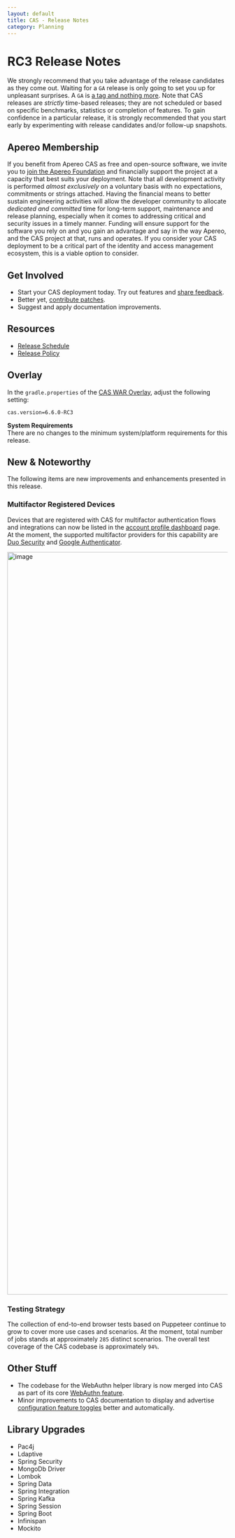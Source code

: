 ```yaml
---
layout: default
title: CAS - Release Notes
category: Planning
---
```


# RC3 Release Notes

We strongly recommend that you take advantage of the release candidates as they come out. Waiting for a `GA` release is only going to set
you up for unpleasant surprises. A `GA`
is [a tag and nothing more](https://apereo.github.io/2017/03/08/the-myth-of-ga-rel/). Note that CAS releases are *strictly* time-based
releases; they are not scheduled or based on specific benchmarks, statistics or completion of features. To gain confidence in a particular
release, it is strongly recommended that you start early by experimenting with release candidates and/or follow-up snapshots.

## Apereo Membership

If you benefit from Apereo CAS as free and open-source software, we invite you
to [join the Apereo Foundation](https://www.apereo.org/content/apereo-membership)
and financially support the project at a capacity that best suits your deployment. Note that all development activity is performed
*almost exclusively* on a voluntary basis with no expectations, commitments or strings attached. Having the financial means to better
sustain engineering activities will allow the developer community to allocate *dedicated and committed* time for long-term support,
maintenance and release planning, especially when it comes to addressing critical and security issues in a timely manner. Funding will
ensure support for the software you rely on and you gain an advantage and say in the way Apereo, and the CAS project at that, runs and
operates. If you consider your CAS deployment to be a critical part of the identity and access management ecosystem, this is a viable option to consider.

## Get Involved

- Start your CAS deployment today. Try out features and [share feedback](/cas/Mailing-Lists.html).
- Better yet, [contribute patches](/cas/developer/Contributor-Guidelines.html).
- Suggest and apply documentation improvements.

## Resources

- [Release Schedule](https://github.com/apereo/cas/milestones)
- [Release Policy](/cas/developer/Release-Policy.html)

## Overlay

In the `gradle.properties` of the [CAS WAR Overlay](../installation/WAR-Overlay-Installation.html), adjust the following setting:

```properties
cas.version=6.6.0-RC3
```

<div class="alert alert-info">
<strong>System Requirements</strong><br/>There are no changes to the minimum system/platform requirements for this release.
</div>

## New & Noteworthy

The following items are new improvements and enhancements presented in this release.

### Multifactor Registered Devices

Devices that are registered with CAS for multifactor authentication flows and integrations can now be listed 
in the [account profile dashboard](../registration/Account-Management-Overview.html) page. At the moment, 
the supported multifactor providers for this capability 
are [Duo Security](../mfa/DuoSecurity-Authentication.html) and [Google Authenticator](../mfa/GoogleAuthenticator-Authentication.html). 

<img width="1699" alt="image" src="https://user-images.githubusercontent.com/1205228/164191147-1864c987-a339-4678-98e6-54d2beb8200c.png">

### Testing Strategy

The collection of end-to-end browser tests based on Puppeteer continue to grow to cover more use cases and scenarios. At the moment, total number of jobs stands at approximately `285` distinct scenarios. The overall test coverage of the CAS codebase is approximately `94%`. 

## Other Stuff
    
- The codebase for the WebAuthn helper library is now merged into CAS as part of its core [WebAuthn feature](../mfa/FIDO2-WebAuthn-Authentication.html).
- Minor improvements to CAS documentation to display and advertise [configuration feature toggles](../configuration/Configuration-Feature-Toggles.html) better and automatically.

## Library Upgrades

- Pac4j
- Ldaptive
- Spring Security
- MongoDb Driver
- Lombok
- Spring Data
- Spring Integration
- Spring Kafka
- Spring Session
- Spring Boot
- Infinispan
- Mockito

